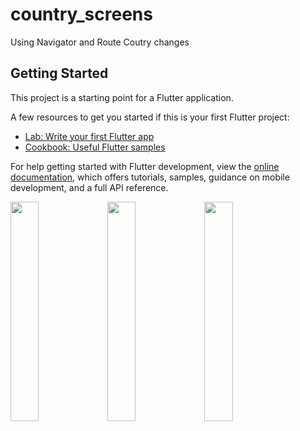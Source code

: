 # country_screens

Using Navigator and Route Coutry changes

## Getting Started

This project is a starting point for a Flutter application.

A few resources to get you started if this is your first Flutter project:

- [Lab: Write your first Flutter app](https://docs.flutter.dev/get-started/codelab)
- [Cookbook: Useful Flutter samples](https://docs.flutter.dev/cookbook)

For help getting started with Flutter development, view the
[online documentation](https://docs.flutter.dev/), which offers tutorials,
samples, guidance on mobile development, and a full API reference.

<p>

<img src = "https://user-images.githubusercontent.com/119835214/220877111-af5cd336-f72e-4dbb-a666-69e9ac1c7927.JPG " height = "30%" width = "30%">
<img src = "https://user-images.githubusercontent.com/119835214/220877107-33b6916e-830b-4e06-83c9-d43ac778507a.JPG " height = "30%" width = "30%">
<img src = "https://user-images.githubusercontent.com/119835214/220877100-8845fb38-6921-48c5-80eb-dd33521153d9.JPG " height = "30%" width = "30%">
  
</p>
